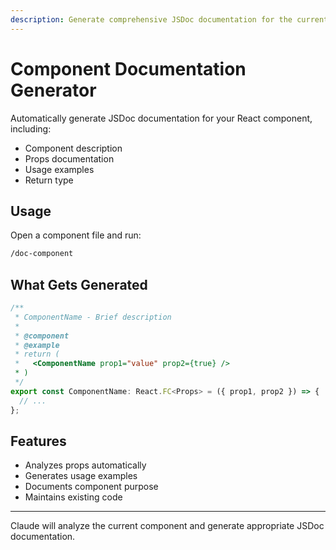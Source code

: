 ```yaml
---
description: Generate comprehensive JSDoc documentation for the current component
---
```


# Component Documentation Generator

Automatically generate JSDoc documentation for your React component, including:
- Component description
- Props documentation
- Usage examples
- Return type

## Usage

Open a component file and run:
```bash
/doc-component
```

## What Gets Generated

```typescript
/**
 * ComponentName - Brief description
 * 
 * @component
 * @example
 * return (
 *   <ComponentName prop1="value" prop2={true} />
 * )
 */
export const ComponentName: React.FC<Props> = ({ prop1, prop2 }) => {
  // ...
};
```

## Features

- Analyzes props automatically
- Generates usage examples
- Documents component purpose
- Maintains existing code

---

Claude will analyze the current component and generate appropriate JSDoc documentation.

